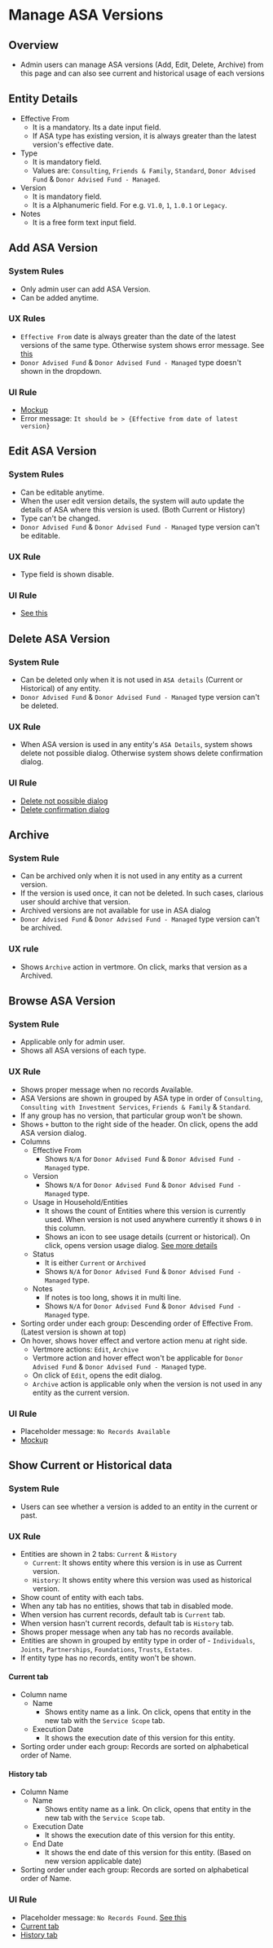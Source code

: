 # Manage ASA Versions

## Overview
- Admin users can manage ASA versions (Add, Edit, Delete, Archive) from this page and can also see current and historical usage of each versions

## Entity Details
- Effective From
    - It is a mandatory. Its a date input field.
    - If ASA type has existing version, it is always greater than the latest version's effective date.
- Type
    - It is mandatory field.
    - Values are: `Consulting`, `Friends & Family`, `Standard`, `Donor Advised Fund` & `Donor Advised Fund - Managed`.
- Version
    - It is mandatory field.
    - It is a Alphanumeric field. For e.g. `V1.0`, `1`, `1.0.1` or `Legacy`.
- Notes
    - It is a free form text input field.


## Add ASA Version
### System Rules
- Only admin user can add ASA Version.
- Can be added anytime.

### UX Rules
- `Effective From` date is always greater than the date of the latest versions of the same type. Otherwise system shows error message. See [this](https://drive.google.com/file/d/1hBv5bfpCom8vCpWa1vROJaD0sfOvy8P9/view?usp=sharing)
- `Donor Advised Fund` & `Donor Advised Fund - Managed` type doesn't shown in the dropdown.

### UI Rule
- [Mockup](https://drive.google.com/file/d/1j4iBy4z_CbrNacANK3RYd4owqFge9cqS/view?usp=sharing)
- Error message: `It should be > {Effective from date of latest version}`


## Edit ASA Version
### System Rules
- Can be editable anytime.
- When the user edit version details, the system will auto update the details of ASA where this version is used. (Both Current or History)
- Type can't be changed.
- `Donor Advised Fund` & `Donor Advised Fund - Managed` type version can't be editable.

### UX Rule
- Type field is shown disable. 

### UI Rule
- [See this](https://drive.google.com/file/d/1zXA72FJQe_8o4UNJkOs3dYjVoscjibN0/view?usp=sharing)


## Delete ASA Version
### System Rule
- Can be deleted only when it is not used in `ASA details` (Current or Historical) of any entity.
- `Donor Advised Fund` & `Donor Advised Fund - Managed` type version can't be deleted.

### UX Rule
- When ASA version is used in any entity's `ASA Details`, system shows delete not possible dialog. Otherwise system shows delete confirmation dialog.

### UI Rule
- [Delete not possible dialog](https://drive.google.com/file/d/1ktIKw3eOFHJAA99miuZNbKPXe2ZNlKXO/view?usp=drive_link)
- [Delete confirmation dialog](https://drive.google.com/file/d/1XhAnJ6zqftX2aJdTHWA5f8gAv8NsGYGh/view?usp=sharing)


## Archive 
### System Rule
- Can be archived only when it is not used in any entity as a current version.
- If the version is used once, it can not be deleted. In such cases, clarious user should archive that version.
- Archived versions are not available for use in ASA dialog
- `Donor Advised Fund` & `Donor Advised Fund - Managed` type version can't be archived.

### UX rule
- Shows `Archive` action in vertmore. On click, marks that version as a Archived.


## Browse ASA Version
### System Rule
- Applicable only for admin user.
- Shows all ASA versions of each type.

### UX Rule
- Shows proper message when no records Available.
- ASA Versions are shown in grouped by ASA type in order of `Consulting`, `Consulting with Investment Services`, `Friends & Family` & `Standard`.
- If any group has no version, that particular group won't be shown.
- Shows `+` button to the right side of the header. On click, opens the add ASA version dialog.
- Columns
    - Effective From
        - Shows `N/A` for `Donor Advised Fund` & `Donor Advised Fund - Managed` type.
    - Version
        - Shows `N/A` for `Donor Advised Fund` & `Donor Advised Fund - Managed` type.
    - Usage in Household/Entities
        - It shows the count of Entities where this version is currently used. When version is not used anywhere currently it shows `0` in this column. 
        - Shows an icon to see usage details (current or historical). On click, opens version usage dialog. [See more details](#show-current-or-historical-data)
    - Status
        - It is either `Current` or `Archived`
        - Shows `N/A` for `Donor Advised Fund` & `Donor Advised Fund - Managed` type.
    - Notes
        - If notes is too long, shows it in multi line.
        - Shows `N/A` for `Donor Advised Fund` & `Donor Advised Fund - Managed` type.
- Sorting order under each group: Descending order of Effective From. (Latest version is shown at top)
- On hover, shows hover effect and vertore action menu at right side.
    - Vertmore actions: `Edit`, `Archive`
    - Vertmore action and hover effect won't be applicable for `Donor Advised Fund` & `Donor Advised Fund - Managed` type.
    - On click of `Edit`, opens the edit dialog.
    - `Archive` action is applicable only when the version is not used in any entity as the current version.  

### UI Rule
- Placeholder message: `No Records Available`
- [Mockup](https://drive.google.com/file/d/1oPiw4IlxEYusMyPMvJIqpkI58ddcbxFQ/view?usp=sharing)



## Show Current or Historical data
### System Rule
- Users can see whether a version is added to an entity in the current or past.

### UX Rule
- Entities are shown in 2 tabs: `Current` & `History`
    - `Current`: It shows entity where this version is in use as Current version.
    - `History`: It shows entity where this version was used as historical version.
- Show count of entity with each tabs.
- When any tab has no entities, shows that tab in disabled mode.
- When version has current records, default tab is `Current` tab.
- When version hasn't current records, default tab is `History` tab.
- Shows proper message when any tab has no records available.
- Entities are shown in grouped by entity type in order of - `Individuals`, `Joints`, `Partnerships`, `Foundations`, `Trusts`, `Estates`.
- If entity type has no records, entity won't be shown.

#### Current tab
- Column name
    - Name
        - Shows entity name as a link. On click, opens that entity in the new tab with the `Service Scope` tab. 
    - Execution Date
        - It shows the execution date of this version for this entity.
- Sorting order under each group: Records are sorted on alphabetical order of Name.

#### History tab
- Column Name
    - Name
        - Shows entity name as a link. On click, opens that entity in the new tab with the `Service Scope` tab.
    - Execution Date
        - It shows the execution date of this version for this entity.
    - End Date
        - It shows the end date of this version for this entity. (Based on new version applicable date)
- Sorting order under each group: Records are sorted on alphabetical order of Name. 

### UI Rule
- Placeholder message: `No Records Found`. [See this](https://drive.google.com/file/d/12iEQaf-ssAOMpXmQUf5WZF7pT9uXD5z4/view?usp=sharing)
- [Current tab](https://drive.google.com/file/d/1yFLz8peJJMsNXOP895ju6DlHHPbJG_N1/view?usp=sharing)
- [History tab](https://drive.google.com/file/d/1UFLnPsN2IOby7AW1vRu9cmo89acaoIwn/view?usp=sharing)
